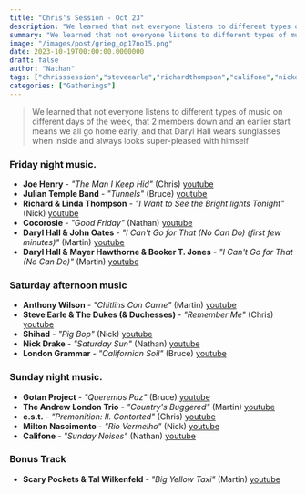 ```yaml
---
title: "Chris's Session - Oct 23"
description: "We learned that not everyone listens to different types of music on different days of the week, that 2 members down and an earlier start means we all go home early, and that Daryl Hall wears sunglasses when inside and always looks super-pleased with himself"
summary: "We learned that not everyone listens to different types of music on different days of the week, that 2 members down and an earlier start means we all go home early, and that Daryl Hall wears sunglasses when inside and always looks super-pleased with himself"
image: "/images/post/grieg_op17no15.png"
date: 2023-10-19T00:00:00.0000000
draft: false
author: "Nathan"
tags: ["chrisssession","steveearle","richardthompson","califone","nickdrake","joehenry","scarypockets","lindathompson","londongrammar","talwilkenfeld","darylhallandjohnoates","shihad","bookert","andrewlondontrio","miltonnascimento","est","cocorosie","darylhall","gotanproject","anthonywilson","mayerhawthorne","juliantempleband","youtube"]
categories: ["Gatherings"]
---
```

> We learned that not everyone listens to different types of music on different days of the week, that 2 members down and an earlier start means we all go home early, and that Daryl Hall wears sunglasses when inside and always looks super-pleased with himself
### Friday night music.
- **Joe Henry** - _"The Man I Keep Hid"_ (Chris) [youtube](https://www.youtube.com/watch?v=gQATmHhHrlM)
- **Julian Temple Band** - _"Tunnels"_ (Bruce) [youtube](https://www.youtube.com/watch?v=cFz4qBiHNU8)
- **Richard & Linda Thompson** - _"I Want to See the Bright lights Tonight"_ (Nick) [youtube](https://www.youtube.com/watch?v=57PENuNVapc)
- **Cocorosie** - _"Good Friday"_ (Nathan) [youtube](https://www.youtube.com/watch?v=uPhT-LF24b0)
- **Daryl Hall & John Oates** - _"I Can't Go for That (No Can Do) (first few minutes)"_ (Martin) [youtube](https://www.youtube.com/watch?v=ccenFp_3kq8)
- **Daryl Hall & Mayer Hawthorne & Booker T. Jones** - _"I Can't Go for That (No Can Do)"_ (Martin) [youtube](https://www.youtube.com/watch?v=8t2s9HSrkl8)
### Saturday afternoon music
- **Anthony Wilson** - _"Chitlins Con Carne"_ (Martin) [youtube](https://www.youtube.com/watch?v=GGw4ks_pfhU)
- **Steve Earle & The Dukes (& Duchesses)** - _"Remember Me"_ (Chris) [youtube](https://www.youtube.com/watch?v=QRQZnhgVgC8)
- **Shihad** - _"Pig Bop"_ (Nick) [youtube](https://www.youtube.com/watch?v=f5mepjO3Yok)
- **Nick Drake** - _"Saturday Sun"_ (Nathan) [youtube](https://www.youtube.com/watch?v=QwaqO3i_eQA)
- **London Grammar** - _"Californian Soil"_ (Bruce) [youtube](https://www.youtube.com/watch?v=e0g4TtI_XTM&t=358s)
### Sunday night music.
- **Gotan Project** - _"Queremos Paz"_ (Bruce) [youtube](https://www.youtube.com/watch?v=d3UpZydTFb0)
- **The Andrew London Trio** - _"Country's Buggered"_ (Martin) [youtube](https://www.youtube.com/watch?v=auA8jy8km8o)
- **e.s.t.** - _"Premonition: II. Contorted"_ (Chris) [youtube](https://www.youtube.com/watch?v=dGYlFSgntAY)
- **Milton Nascimento** - _"Rio Vermelho"_ (Nick) [youtube](https://www.youtube.com/watch?v=-Ja7xQYdV48)
- **Califone** - _"Sunday Noises"_ (Nathan) [youtube](https://www.youtube.com/watch?v=wKxFdH18WhE)
### Bonus Track
- **Scary Pockets & Tal Wilkenfeld** - _"Big Yellow Taxi"_ (Martin) [youtube](https://www.youtube.com/watch?v=8jm1Zl2Fjd4)
